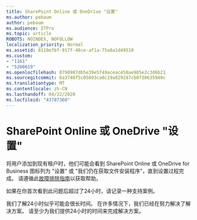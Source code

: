 ```yaml
---
title: SharePoint Online 或 OneDrive "设置"
ms.author: pebaum
author: pebaum
ms.audience: ITPro
ms.topic: article
ROBOTS: NOINDEX, NOFOLLOW
localization_priority: Normal
ms.assetid: 8110efbf-917f-46ce-af1a-75a8a1d49510
ms.custom:
- "1161"
- "5200019"
ms.openlocfilehash: 8798987db5e39e5f49aceac458ae985e2c3d6b21
ms.sourcegitcommit: 6a3748f5c05693ca0c19a829287cb8f30635940c
ms.translationtype: MT
ms.contentlocale: zh-CN
ms.lasthandoff: 04/22/2020
ms.locfileid: "43787360"
---
```

# <a name="sharepoint-online-or-onedrive-setting-up"></a>SharePoint Online 或 OneDrive "设置"

将用户添加到现有租户时，他们可能会看到 SharePoint Online 或 OneDrive for Business 图标列为 "设置" 或 "我们仍在获取文件安装程序"，直到设置过程完成。 请遵循此[故障排除指南](https://docs.microsoft.com/sharepoint/support/sites/troubleshooting-guide-for-sites-stopped-at-provisioning)以获取帮助。

如果在你首次看到此问题后超过了24小时，请记录一种支持案例。

我们了解24小时似乎可能会很长时间。 在许多情况下，我们已经在努力解决了解决方案。 请至少为我们提供24小时的时间来完成解决方案。

